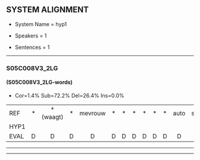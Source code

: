 
## SYSTEM ALIGNMENT

- System Name = hyp1

- Speakers = 1

- Sentences = 1

---

### S05C008V3_2LG

#### (S05C008V3_2LG-words)

- Cor=1.4%	Sub=72.2%	Del=26.4%	Ins=0.0%

|  |  |  |  |  |  |  |  |  |  |  |  |  |  |  |  |  |  |  |  |  |  |  |  |  |  |  |  |  |  |  |  |  |  |  |  |  |  |  |  |  |  |  |  |  |  |  |  |  |  |  |  |  |  |  |  |  |  |  |  |  |  |  |  |  |  |  |  |  |  |  |  |  |
|:--- |:---:|:---:|:---:|:---:|:---:|:---:|:---:|:---:|:---:|:---:|:---:|:---:|:---:|:---:|:---:|:---:|:---:|:---:|:---:|:---:|:---:|:---:|:---:|:---:|:---:|:---:|:---:|:---:|:---:|:---:|:---:|:---:|:---:|:---:|:---:|:---:|:---:|:---:|:---:|:---:|:---:|:---:|:---:|:---:|:---:|:---:|:---:|:---:|:---:|:---:|:---:|:---:|:---:|:---:|:---:|:---:|:---:|:---:|:---:|:---:|:---:|:---:|:---:|:---:|:---:|:---:|:---:|:---:|:---:|:---:|:---:|:---:|
| REF | * | *(waagt) | * | mevrouw | * | * | * | * | * | * | auto | schouders | verhaal | koning*(koningin) | * | * | moeilijk | * | speelplaats | * | drinken | hoofdpijn | *(regel) | * | * | * | vliegtuig | * | * | * | * | opnieuw | * | * | * | sneeuwen | * | * | * | liedje | potlood | * | * | * | * | * | * | dichtbij | meisje | chauffeur | muziek | waarom | * | * | * | * | zwemmen | * | * | * | appel | * | *(chocola) | kussen | *t | *(eerst) | * | circus | * | * | voetbal | vlinder*(vinger) |
| HYP1 |  |  |  |  |  |  |  |  |  |  |  |  |  |  | w | wa | mn | vro | wd | audo | de | zeh | ko | mooi | mluk | spe | plaat | de | in | ken | hooft | pijn | e | tug | st | to | pen | uh | nie | on | en | mode | a | pot | not | fiets | del | ja | meisje |  |  |  |  |  | saa | ik | me | sik | waarom | vu | en | apel | t | schocola | sen | et | h | nerkus | e | de | ba | ine |
| EVAL | D | D | D | D | D | D | D | D | D | D | D | D | D | D | S | S | S | S | S | S | S | S | S | S | S | S | S | S | S | S | S | S | S | S | S | S | S | S | S | S | S | S | S | S | S | S | S | S |  | D | D | D | D | D | S | S | S | S | S | S | S | S | S | S | S | S | S | S | S | S | S | S |
---

---
